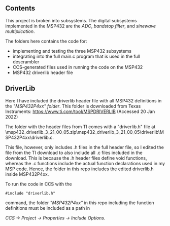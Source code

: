 ## Contents
This project is broken into subsystems. The digital subsystems implemented in the MSP432 are the *ADC*, *bandstop filter*, and *sinewave multiplication*.

The folders here contains the code for:
- implementing and testing the three MSP432 subsystems
- integrating into the full main.c program that is used in the full descrambler
- CCS-generated files used in running the code on the MSP432
- MSP432 driverlib header file

## DriverLib
Here I have included the driverlib header file with all MSP432 definitions in the *"MSP432P4xx" folder*. This folder is downloaded from Texas Instruments: https://www.ti.com/tool/MSPDRIVERLIB (Accessed 20 Jan 2022)

The folder with the header files from TI comes with a "driverlib.h" file at \msp432_driverlib_3_21_00_05.zip\msp432_driverlib_3_21_00_05\driverlib\MSP432P4xx\driverlib.c.

This file, however, only includes .h files in the full header file, so I edited the file from the TI download to also include all .c files included in the download. This is because the .h header files define void functions, whereas the .c functions include the actual function declarations used in my MSP code. Hence, the folder in this repo includes the edited driverlib.h inside MSP432P4xx.

To run the code in CCS with the
```
#include "driverlib.h"
```
command, the folder *"MSP432P4xx"* in this repo including the function definitions must be included as a path in 

*CCS -> Project -> Properties -> Include Options*.
